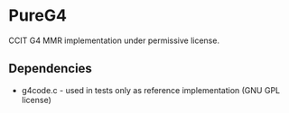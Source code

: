 # PureG4

CCIT G4 MMR implementation under permissive license.

## Dependencies

* g4code.c - used in tests only as reference implementation (GNU GPL license)
